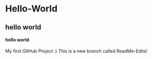 # Hello-World
## hello world
#### hello world
My first GitHub Project :)
This is a new branch called ReadMe-Edits!

